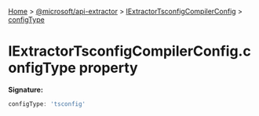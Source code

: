 [Home](./index) &gt; [@microsoft/api-extractor](./api-extractor.md) &gt; [IExtractorTsconfigCompilerConfig](./api-extractor.iextractortsconfigcompilerconfig.md) &gt; [configType](./api-extractor.iextractortsconfigcompilerconfig.configtype.md)

# IExtractorTsconfigCompilerConfig.configType property


**Signature:**
```javascript
configType: 'tsconfig'
```
